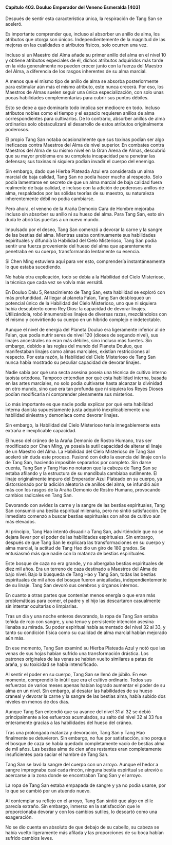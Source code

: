 
#### Capítulo 403. Douluo Emperador del Veneno Esmeralda [403]


Después de sentir esta característica única, la respiración de Tang San se aceleró.

Es importante comprender que, incluso al absorber un anillo de alma, los atributos que otorga son únicos. Independientemente de la magnitud de las mejoras en las cualidades o atributos físicos, solo ocurren una vez.

Incluso si un Maestro del Alma añade su primer anillo del alma en el nivel 10 y obtiene atributos especiales de él, dichos atributos adquiridos más tarde en la vida generalmente no pueden crecer junto con la fuerza del Maestro del Alma, a diferencia de los rasgos inherentes de su alma marcial.

A menos que el mismo tipo de anillo de alma se absorba posteriormente para estimular aún más el mismo atributo, este nunca crecerá. Por eso, los Maestros de Almas suelen seguir una única especialización, con solo unas pocas habilidades complementarias para cubrir sus puntos débiles.

Esto se debe a que dominarlo todo implica ser mediocre en todo. Incluso atributos nobles como el tiempo y el espacio requieren anillos de alma correspondientes para cultivarlos. De lo contrario, absorber anillos de alma ordinarios solo obstaculizará el desarrollo de estos atributos originalmente poderosos.

El propio Tang San notaba ocasionalmente que sus toxinas podían ser algo ineficaces contra Maestros del Alma de nivel superior. En combates contra Maestros del Alma de su mismo nivel en la Gran Arena de Almas, descubrió que su mayor problema era su completa incapacidad para penetrar las defensas; sus toxinas ni siquiera podían invadir el cuerpo del enemigo.

Sin embargo, dado que Hierba Plateada Azul era considerada un alma marcial de baja calidad, Tang San no podía hacer mucho al respecto. Solo podía lamentarse en secreto de que un alma marcial de baja calidad fuera realmente de baja calidad, e incluso con la adición de poderosos anillos de alma, respaldados por las sólidas teorías de su maestro, su naturaleza inherentemente débil no podía cambiarse.

Pero ahora, el veneno de la Araña Demonio Cara de Hombre mejoraba incluso sin absorber su anillo ni su hueso del alma. Para Tang San, esto sin duda le abrió las puertas a un nuevo mundo.

Impulsado por el deseo, Tang San comenzó a devorar la carne y la sangre de las bestias del alma. Mientras usaba continuamente sus habilidades espirituales y difundía la Habilidad del Cielo Misterioso, Tang San podía sentir una fuerza proveniente del hueso del alma que aparentemente penetraba en su cuerpo, transformando lentamente su esencia.

Si Chen Ming estuviera aquí para ver esto, comprendería instantáneamente lo que estaba sucediendo.

No había otra explicación, todo se debía a la Habilidad del Cielo Misterioso, la técnica que cada vez se volvía más versátil.

En Douluo Dalu 5, Renacimiento de Tang San, esta habilidad se exploró con más profundidad. Al llegar al planeta Falan, Tang San desbloqueó un potencial único de la Habilidad del Cielo Misterioso, uno que ni siquiera había descubierto como Rey Dios: la capacidad de devorar linajes. Utilizándola, robó innumerables linajes de diversas razas, mezclándolos con él mismo y convirtiendo su cuerpo en un híbrido complejo e indetectable.

Aunque el nivel de energía del Planeta Douluo era ligeramente inferior al de Falan, que podía nutrir seres de nivel 120 (dioses de segundo nivel), sus linajes ancestrales no eran más débiles, sino incluso más fuertes. Sin embargo, debido a las reglas del mundo del Planeta Douluo, que manifestaban linajes como almas marciales, existían restricciones al respecto. Por esta razón, la Habilidad del Cielo Misterioso de Tang San nunca había mostrado su peculiar capacidad de devorar linajes.

Nadie sabía por qué una secta asesina poseía una técnica de cultivo interno taoísta ortodoxa. Tampoco entendían por qué esta habilidad interna, basada en las artes marciales, no solo podía cultivarse hasta alcanzar la divinidad en otro mundo, sino que era tan profunda que ni siquiera los Reyes Dioses podían modificarla ni comprender plenamente sus misterios.

Lo más importante es que nadie podía explicar por qué esta habilidad interna daoísta supuestamente justa adquirió inexplicablemente una habilidad siniestra y demoníaca como devorar linajes.

Sin embargo, la Habilidad del Cielo Misterioso tenía innegablemente esta extraña e inexplicable capacidad.

El hueso del cráneo de la Araña Demonio de Rostro Humano, tras ser modificado por Chen Ming, ya poseía la sutil capacidad de alterar el linaje de un Maestro del Alma. La Habilidad del Cielo Misterioso de Tang San aceleró sin duda este proceso. Fusionó con éxito la esencia del linaje con la de Tang San, haciendo imposible separarlos por completo. Sin darse cuenta, Tang San y Tang Hao no notaron que la cabeza de Tang San se estaba afilando y la estructura de su mandíbula cambiaba sutilmente. El linaje originalmente impuro del Emperador Azul Plateado en su cuerpo, ya distorsionado por la adición aleatoria de anillos del alma, se infundió aún más con los rasgos de la Araña Demonio de Rostro Humano, provocando cambios radicales en Tang San.

Devorando con avidez la carne y la sangre de las bestias espirituales, Tang San consumió una bestia espiritual milenaria, pero no sintió satisfacción. De inmediato comenzó a buscar bestias espirituales con años de cultivo aún más elevados.

Al principio, Tang Hao intentó disuadir a Tang San, advirtiéndole que no se dejara llevar por el poder de las habilidades espirituales. Sin embargo, después de que Tang San le explicara las transformaciones en su cuerpo y alma marcial, la actitud de Tang Hao dio un giro de 180 grados. Se entusiasmó más que nadie con la matanza de bestias espirituales.

Este bosque de caza no era grande, y no albergaba bestias espirituales de diez mil años. Era un terreno de caza destinado a Maestros del Alma de bajo nivel. Bajo la búsqueda de Tang Hao y Tang San, todas las bestias espirituales de mil años del bosque fueron aniquiladas, independientemente de su linaje. Tang San devoró sus cerebros y órganos internos.

En cuanto a otras partes que contenían menos energía o que eran más problemáticas para comer, el padre y el hijo las descartaron casualmente sin intentar ocultarlas o limpiarlas.

Tras un día y una noche enteros devorando, la ropa de Tang San estaba teñida de rojo con sangre, y una tenue y persistente intención asesina llenaba su mirada. Su poder espiritual había aumentado del nivel 32 al 33, y tanto su condición física como su cualidad de alma marcial habían mejorado aún más.

En ese momento, Tang San examinó su Hierba Plateada Azul y notó que las venas de sus hojas habían sufrido una transformación drástica. Los patrones originales de las venas se habían vuelto similares a patas de araña, y su toxicidad se había intensificado.

Al sentir el poder en su cuerpo, Tang San se llenó de júbilo. En ese momento, comprendió lo inútil que era el cultivo ordinario. Todos sus esfuerzos de varios meses apenas habían logrado aumentar el poder de su alma en un nivel. Sin embargo, al desatar las habilidades de su hueso craneal y devorar la carne y la sangre de las bestias alma, había subido dos niveles en menos de dos días.

Aunque Tang San entendió que su avance del nivel 31 al 32 se debió principalmente a los esfuerzos acumulados, su salto del nivel 32 al 33 fue enteramente gracias a las habilidades del hueso del cráneo.

Tras una prolongada matanza y devoración, Tang San y Tang Hao finalmente se detuvieron. Sin embargo, no fue por satisfacción, sino porque el bosque de caza se había quedado completamente vacío de bestias alma de mil años. Las bestias alma de cien años restantes eran completamente insuficientes para saciar el hambre de Tang San.

Tang San se lavó la sangre del cuerpo con un arroyo. Aunque el hedor a sangre impregnaba casi cada rincón, ninguna bestia espiritual se atrevió a acercarse a la zona donde se encontraban Tang San y el arroyo.

La ropa de Tang San estaba empapada de sangre y ya no podía usarse, por lo que se cambió por un atuendo nuevo.

Al contemplar su reflejo en el arroyo, Tang San sintió que algo en él le parecía extraño. Sin embargo, inmerso en la satisfacción que le proporcionaba devorar y con los cambios sutiles, lo descartó como una exageración.

No se dio cuenta en absoluto de que debajo de su cabello, su cabeza se había vuelto ligeramente más afilada y las proporciones de su boca habían sufrido cambios leves.